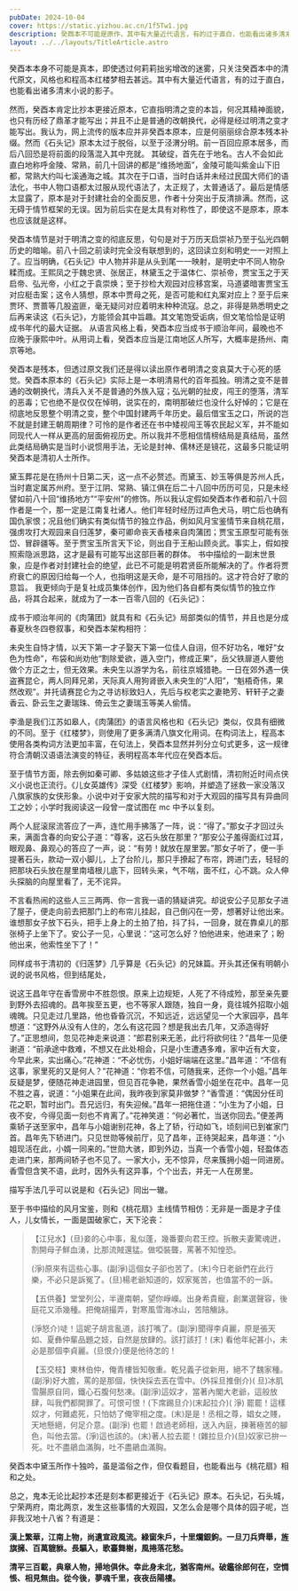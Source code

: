 ```yaml
---
pubDate: 2024-10-04
cover: https://static.yizhou.ac.cn/1f5Tw1.jpg
description: 癸酉本不可能是原作，其中有大量近代语言，有的过于直白，也能看出诸多清末小说的影子。然而，癸酉本肯定比抄本更接近原本。
layout: ../../layouts/TitleArticle.astro
---
```


癸酉本本身不可能是真本，即使透过何莉莉拙劣增改的迷雾，只关注癸酉本中的清代原文，风格也和程高本红楼梦相去甚远。其中有大量近代语言，有的过于直白，也能看出诸多清末小说的影子。

然而，癸酉本肯定比抄本更接近原本，它直指明清之变的本旨，何况其精神面貌，也只有历经了鼎革才能写出；并且不止是普通的改朝换代，必得是经过明清之变才能写出。我认为，网上流传的版本应并非癸酉本原本，应是何丽丽综合原本残本补缀。然而《石头记》原本太过于脱俗，以至于泾渭分明。前一百回应原本居多，而后八回恐是将前面的段落混入其中充就。
其破绽，首先在于地名。古人不会如此直白地称呼金陵、常熟，前几十回讲的都是“维扬地面”，金陵可能叫紫金山下旧都，常熟大约叫七溪通海之城。其次在于口语，当时白话并未经过民国大师们的语法化，书中人物口语都太过服从现代语法了，太正规了，太普通话了。最后是情感太显露了，原本是对于封建社会的全面反思，作者十分突出于反清排满。然而，这无碍于情节框架的无误。因为前后实在是太具有对称性了，即使这不是原本，原本也应该就是这样。

癸酉本情节是对于明清之变的彻底反思，句句是对于万历天启崇祯乃至于弘光四朝历史的暗喻。前八十回之前读时完全没有联想到的，这回读立刻和明史一一对照上了。应当明确，《石头记》中人物并非是从头到尾一一映射，是明史中不同人物杂糅而成。王熙凤之于魏忠贤、张居正，林黛玉之于温体仁、崇祯帝，贾宝玉之于天启帝、弘光帝，小红之于袁崇焕；至于抄检大观园对应移宫案，马道婆暗害贾宝玉对应梃击案；这令人猜想，原本中贾母之死，是否可能和红丸案对应上？至于后来贾环、贾蔷等几股盗匪，毫无疑问对应着明末种种流寇。总之，非得是熟悉明史之后再来读这《石头记》，方能领会其中旨趣。其文笔饱受诟病，但文笔恰恰是证明成书年代的最大证据。
从语言风格上看，癸酉本应当成书于顺治年间，最晚也不应晚于康熙中叶。从用词上看，癸酉本应当是江南地区人所写，大概率是扬州、南京等地。

癸酉本是残本，但透过原文我们还是得以读出原作者明清之变哀莫大于心死的感觉。癸酉本原本的《石头记》实际上是一本明清易代的百年孤独。明清之变不是普通的改朝换代，清兵入关不是普通的外族入寇；弘光朝的扯皮，闯王的堕落，清军的恶毒；它也绝不是仅仅在悼明，说实在的，南明那破烂也没什么好悼的；它是在彻底地反思整个明清之变，整个中国封建两千年历史。最后借宝玉之口，所说的岂不就是封建王朝周期律？可怜的是作者还在书中矮视闯王等农民起义军，并不能如同现代人一样从更高的层面俯视历史。所以我并不愿相信情榜结局是真结局，虽然此类结局确实是当时小说惯用手法，无论是封神、儒林还是镜花，这最多只能证明癸酉本是清初人士所作。

黛玉葬花是在扬州十日第二天，这一点不必赘述。而黛玉、妙玉等俱是苏州人氏，当时嘉定属苏州府。至于江阴、常熟、镇江俱在后二十八回中历历可见，只是未经譬如前八十回“维扬地方”“平安州”的修饰。所以我认定假如癸酉本作者和前八十回作者是一个，那一定是江南复社诸人。他们年轻时经历过声色犬马，明亡后也确有国仇家恨；况且他们确实有类似情节的独立作品，例如风月宝鉴情节来自桃花扇，强虏攻打大观园来自归莲梦，秦可卿命丧天香楼来自肉蒲团；贾宝玉原型可能有张岱、冒辟疆等。至于贾宝玉所言天下论，则出自于王船山顾炎武。事实上，假如按照索隐派思路，这才是最有可能写出这部巨著的群体。
书中描绘的一副末世景象，应是作者对封建社会的绝望，此已不可能是明君贤臣所能解决的了。作者将贾府衰亡的原因归给每一个人，也指明这是天命，是不可阻挡的。这才符合好了歌的意旨。
我更倾向于是复社成员集体创作，因为他们各自都有类似情节的独立作品，将其合起来，就成为了一本一百零八回的《石头记》：

成书于顺治年间的《肉蒲团》就具有和《石头记》局部类似的情节，并且也是分成春夏秋冬四卷叙事，和癸酉本架构相符：

>
未央生自恃才情，以天下第一才子娶天下第一位佳人自诩，但不好功名，唯好“女色为性命”，布袋和尚劝他“割除爱欲，遁入空门，修成正果”，岳父铁扉道人要他做个方正之士，但无效果。未央生以游学为名，前往京城猎艳。一日在郊外遇一侠盗赛昆仑，两人同拜兄弟，天际真人用狗肾嵌入未央生的“人阳”，“魁梧奇伟，果然改观”。并托请赛昆仑为之寻访标致妇人，先后与权老实之妻艳芳、轩轩子之妻香云、卧云生之妻瑞珠、倚云生之妻瑞玉等美人偷情。

李渔是我们江苏如皋人，《肉蒲团》的语言风格也和《石头记》类似，仅具有细微的不同。至于《红楼梦》，则使用了更多满清八旗文化用词。在构词法上，程高本使用各类构词方法更加丰富，在句法上，癸酉本显然并列分立句式更多，这一规律符合清朝汉语语法演变的特征，表明程高本年代应在癸酉本后。

至于情节方面，除去例如秦可卿、多姑娘这些才子佳人式剧情，清初附近时间点侠义小说也正流行。《儿女英雄传》深受《红楼梦》影响，并塑造了拯救一家没落汉八旗家族的女侠形象。小说中对于安家大院的描写和对于大观园的描写具有异曲同工之妙；小学时我阅读这一段曾一度试图在
mc 中予以复刻。

>
两个人屁滚尿流答应了一声，连忙用手拂落了一阵，说：“得了。”那女子才回过头来，满面含春的向安公子道：“尊客，这石头放在那里？”那安公子羞得面红过耳，眼观鼻、鼻观心的答应了一声，说：“有劳！就放在屋里罢。”那女子听了，便一手提著石头，款动一双小脚儿，上了台阶儿，那只手撩起了布帘，跨进门去，轻轻的把那块石头放在屋里南墙根儿底下，回转头来，气不喘，面不红，心不跳。众人伸头探脑的向屋里看了，无不诧异。
>
>
不言看热闹的这些人三三两两、你一言我一语的猜疑讲究。却说安公子见那女子进了屋子，便走向前去把那门上的布帘儿挂起，自己倒闪在一旁，想著好让他出来。谁想那女子放下石头，把手上身上的土拍了拍，抖了抖，一回身，就在靠桌儿的那张椅子上坐下了。安公子一见，心里说：“这可怎么好？怕他进来，他进来了；盼他出来，他索性坐下了！”

同样成书于清初的《归莲梦》几乎算是《石头记》的兄妹篇。开头其还保有明朝小说的说书风格，但到结尾处，

>
说这王昌年守在香雪房中不胜怨恨。原来上边规矩，人死了不待成殓，那至亲先要到野外去招魂的。昌年挨至五更，也不等家人跟随，独自一身，竟往城外招取小姐魂魄。只见走过几里路，他也昏昏沉沉，不知远近，远远望见一个大家园亭，昌年想道：“这野外从没有人住的，怎么有这花园？想是我出去几年，又添造得好了。”正思想间，忽见花神走来说道：“郎君别来无恙，此行将欲何往？”昌年一见便谢道：“前承途中救难，不想又在此处相会，只是小生遭遇多难，家中近有大变，今早此来，实出痛心。”花神道：“不必忧伤，小姐好端端在这里。”昌年道：“不信有这事，家里死的又是何人？”花神道：“你若不信，可随我来，还你一个小姐。”昌年反疑是梦，便随花神走进园里，但见百花争艳，果然香雪小姐坐在花中。昌年一见不胜之喜，说道：“小姐果在此间，我昨夜到家莫非做梦？”香雪道：“偶因分任司花之职，暂时出门。吾兄远归，有失迎候。”昌年一把拖住道：“小生为了小姐，日夜不安，今得见面一刻也不肯离了。”花神笑道：“何必著忙，当送你回去。”便差两乘轿子送至家中，昌年与小姐谢别花神，各上了轿，行动如飞，顷刻间已到崔家门首。昌年先下轿进门。只见世勋等候前厅，见了昌年，正待哭起来，昌年道：“小姐现活在此，小婿一同来的。”世勋大骇，即到外边，当真一个香雪小姐，轻盈体态走进门来，那两间轿子也不见了。一家大小，无不惊异，尽来簇拥小姐一同进房。香雪但含笑不语，此时，因外头有这异事，个个出去，并无一人在房里。

描写手法几乎可以说是和《石头记》同出一辙。

至于书中描绘的风月宝鉴，则和《桃花扇》主线情节相仿：无非是一面是才子佳人，儿女情长，一面是国破家亡，天下沦丧：

> 【江兒水】(旦)妾的心中事，亂似蓬，幾番要向君王控。拆散夫妻驚魂迸，割開母子鮮血湧，比那流賊還猛。做啞裝聾，罵著不知惶恐。
>
> (淨)原來有這些心事。(副淨)這個女子卻也苦了。(末)今日老爺們在此行樂，不必只是訴冤了。(旦)楊老爺知道的，奴家冤苦，也值當不的一訴。
>
> 【五供養】堂堂列公，半邊南朝，望你崢嶸。出身希貴寵，創業選聲容，後庭花又添幾種。把俺胡撮弄，對寒風雪海冰山，苦陪觴詠。
>
> (淨怒介)唗！這妮子胡言亂道，該打嘴了。(副淨)聞得李貞麗，原是張天如、夏彝仲輩品題之妓，自然是放肆的。該打該打！(末)
> 看他年紀甚小，未必是那個李貞麗。(旦恨介)便是他待怎的！
>
> 【玉交枝】東林伯仲，俺青樓皆知敬重。乾兒義子從新用，絕不了魏家種。(副淨)好大膽，罵的是那個，快快採去丟在雪中。(外採旦推倒介)(
> 旦)冰肌雪腸原自同，鐵心石腹何愁凍。(副淨)這奴才，當著內閣大老爺，這般放肆，叫我們都開罪了。可恨可恨！(下席踢旦介)(末起拉介)(
> 淨)
> 罷罷！這樣奴才，何難處死，只怕妨了俺宰相之度。(末)是是！丞相之尊，娼女之賤，天地懸絕，何足介意。(副淨)
> 也罷！啟過老師相，送入內庭，揀著極苦的腳色，叫他去當。(淨)這也該的。(末)著人拉去罷！(雜拉旦介)(旦)奴家已拚一死。吐不盡鵑血滿胸，吐不盡鵑血滿胸。

癸酉本中黛玉所作十独吟，虽是滥俗之作，但仅看题目，也能看出与《桃花扇》相和之处。

总之，鬼本无论比起抄本还是刻本都更接近于《石头记》原本。石头记，石头城，宁荣两府，南北两京，发生这些事情的大观园，又怎么会是哪个具体的园子呢，岂非我汉地十八省？有道是：

**漢上繁華，江南上物，尚遺宣政風流。綠窗朱戶，十里爛銀鉤。一旦刀兵齊舉，旌旗擁、百萬貔貅。長驅入，歌臺舞榭，風捲落花愁。**

**清平三百載，典章人物，掃地俱休。幸此身未北，猶客南州。破鑑徐郎何在，空惆悵、相見無由。從今後，夢魂千里，夜夜岳陽樓。**
